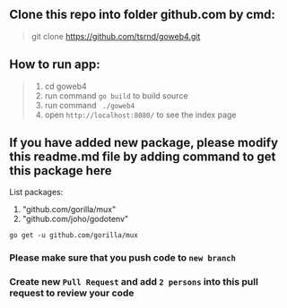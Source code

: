 ## Clone this repo into folder github.com by cmd:
> git clone https://github.com/tsrnd/goweb4.git

## How to run app:
> 1. cd goweb4
> 2. run command `go build` to build source
> 3. run command ` ./goweb4`
> 4. open `http://localhost:8080/` to see the index page

## If you have added new package, please modify this readme.md file by adding command to get this package here
List packages:
1. "github.com/gorilla/mux"
2. "github.com/joho/godotenv"
```
go get -u github.com/gorilla/mux
```

### Please make sure that you push code to `new branch`
### Create new `Pull Request` and add `2 persons` into this pull request to review your code
